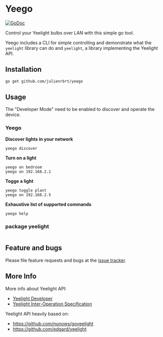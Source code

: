 # Yeego

[![GoDoc](https://godoc.org/github.com/julienrbrt/yeego?status.svg)](https://godoc.org/github.com/julienrbrt/yeego/lib/yeelight)

Control your Yeelight bulbs over LAN with this simple go tool.

Yeego includes a CLI for simple controlling and demonstrate what the `yeelight` library can do and `yeelight`, a library implementing the Yeelight API.

## Installation

``` bash
go get github.com/julienrbrt/yeego
```

## Usage

The "Developer Mode" need to be enabled to discover and operate the device.

### Yeego

**Discover lights in your network**
```
yeego discover
```

**Turn on a light**
```
yeego on bedroom
yeego on 192.168.2.1
```

**Togge a light**
```
yeego toggle plant
yeego on 192.168.2.5
```

**Exhaustive list of supported commands**
```
yeego help
```

### package yeelight

``` go


```

## Feature and bugs

Please file feature requests and bugs at the [issue tracker](https://github.com/julienrbrt/yeego/issues/).

## More Info

More info about Yeelight API:
* [Yeelight Developer](https://www.yeelight.com/en_US/developer)
* [Yeelight Inter-Operation Specification](doc/Yeelight_Inter-Operation_Spec.pdf)

Yeelight API heavily based on:
* https://github.com/nunows/goyeelight
* https://github.com/edgard/yeelight